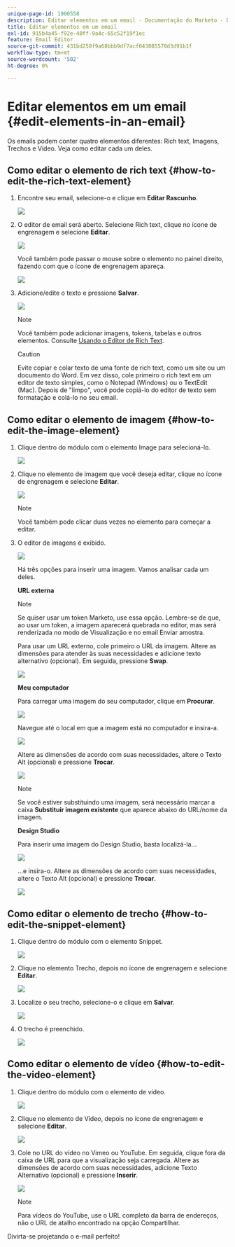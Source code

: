 ```yaml
---
unique-page-id: 1900558
description: Editar elementos em um email - Documentação do Marketo - Documentação do produto
title: Editar elementos em um email
exl-id: 915b4a45-f92e-40ff-9a4c-65c52f19f1ec
feature: Email Editor
source-git-commit: 431bd258f9a68bbb9df7acf043085578d3d91b1f
workflow-type: tm+mt
source-wordcount: '502'
ht-degree: 0%

---
```


# Editar elementos em um email {#edit-elements-in-an-email}

Os emails podem conter quatro elementos diferentes: Rich text, Imagens, Trechos e Vídeo. Veja como editar cada um deles.

## Como editar o elemento de rich text {#how-to-edit-the-rich-text-element}

1. Encontre seu email, selecione-o e clique em **Editar Rascunho**.

   ![](assets/one-edited.png)

1. O editor de email será aberto. Selecione Rich text, clique no ícone de engrenagem e selecione **Editar**.

   ![](assets/two.png)

   Você também pode passar o mouse sobre o elemento no painel direito, fazendo com que o ícone de engrenagem apareça.

   ![](assets/three.png)

1. Adicione/edite o texto e pressione **Salvar**.

   ![](assets/four.png)

   >[!NOTE]
   >
   >Você também pode adicionar imagens, tokens, tabelas e outros elementos. Consulte [Usando o Editor de Rich Text](/help/marketo/product-docs/email-marketing/general/understanding-the-email-editor/using-the-rich-text-editor.md).

   >[!CAUTION]
   >
   >Evite copiar e colar texto de uma fonte de rich text, como um site ou um documento do Word. Em vez disso, cole primeiro o rich text em um editor de texto simples, como o Notepad (Windows) ou o TextEdit (Mac). Depois de &quot;limpo&quot;, você pode copiá-lo do editor de texto sem formatação e colá-lo no seu email.

## Como editar o elemento de imagem {#how-to-edit-the-image-element}

1. Clique dentro do módulo com o elemento Image para selecioná-lo.

   ![](assets/five.png)

1. Clique no elemento de imagem que você deseja editar, clique no ícone de engrenagem e selecione **Editar**.

   ![](assets/six.png)

   >[!NOTE]
   >
   >Você também pode clicar duas vezes no elemento para começar a editar.

1. O editor de imagens é exibido.

   ![](assets/seven.png)

   Há três opções para inserir uma imagem. Vamos analisar cada um deles.

   **URL externa**

   >[!NOTE]
   >
   >Se quiser usar um token Marketo, use essa opção. Lembre-se de que, ao usar um token, a imagem aparecerá quebrada no editor, mas será renderizada no modo de Visualização e no email Enviar amostra.

   Para usar um URL externo, cole primeiro o URL da imagem. Altere as dimensões para atender às suas necessidades e adicione texto alternativo (opcional). Em seguida, pressione **Swap**.

   ![](assets/eight.png)

   **Meu computador**

   Para carregar uma imagem do seu computador, clique em **Procurar**.

   ![](assets/nine.png)

   Navegue até o local em que a imagem está no computador e insira-a.

   ![](assets/ten.png)

   Altere as dimensões de acordo com suas necessidades, altere o Texto Alt (opcional) e pressione **Trocar**.

   ![](assets/eleven.png)

   >[!NOTE]
   >
   >Se você estiver substituindo uma imagem, será necessário marcar a caixa **Substituir imagem existente** que aparece abaixo do URL/nome da imagem.

   **Design Studio**

   Para inserir uma imagem do Design Studio, basta localizá-la...

   ![](assets/twelve.png)

   ...e insira-o. Altere as dimensões de acordo com suas necessidades, altere o Texto Alt (opcional) e pressione **Trocar**.

   ![](assets/thirteen.png)

## Como editar o elemento de trecho {#how-to-edit-the-snippet-element}

1. Clique dentro do módulo com o elemento Snippet.

   ![](assets/fourteen.png)

1. Clique no elemento Trecho, depois no ícone de engrenagem e selecione **Editar**.

   ![](assets/fifteen.png)

1. Localize o seu trecho, selecione-o e clique em **Salvar**.

   ![](assets/sixteen.png)

1. O trecho é preenchido.

   ![](assets/eighteen.png)

## Como editar o elemento de vídeo {#how-to-edit-the-video-element}

1. Clique dentro do módulo com o elemento de vídeo.

   ![](assets/nineteen.png)

1. Clique no elemento de Vídeo, depois no ícone de engrenagem e selecione **Editar**.

   ![](assets/twenty.png)

1. Cole no URL do vídeo no Vimeo ou YouTube. Em seguida, clique fora da caixa de URL para que a visualização seja carregada. Altere as dimensões de acordo com suas necessidades, adicione Texto Alternativo (opcional) e pressione **Inserir**.

   ![](assets/twentyone.png)

   >[!NOTE]
   >
   >Para vídeos do YouTube, use o URL completo da barra de endereços, não o URL de atalho encontrado na opção Compartilhar.

Divirta-se projetando o e-mail perfeito!
